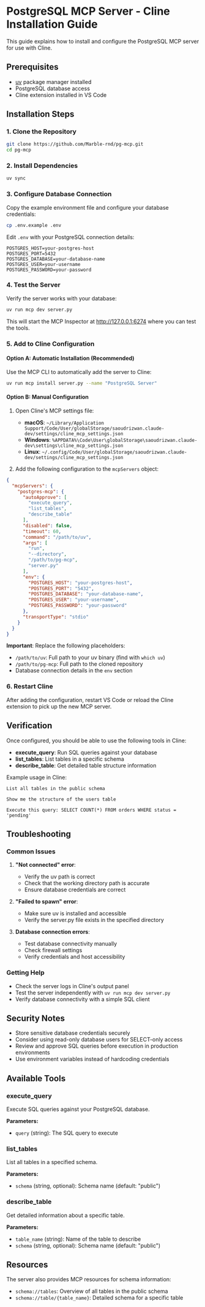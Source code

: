 # PostgreSQL MCP Server - Cline Installation Guide

This guide explains how to install and configure the PostgreSQL MCP server for use with Cline.

## Prerequisites

- [uv](https://docs.astral.sh/uv/) package manager installed
- PostgreSQL database access
- Cline extension installed in VS Code

## Installation Steps

### 1. Clone the Repository

```bash
git clone https://github.com/Marble-rnd/pg-mcp.git
cd pg-mcp
```

### 2. Install Dependencies

```bash
uv sync
```

### 3. Configure Database Connection

Copy the example environment file and configure your database credentials:

```bash
cp .env.example .env
```

Edit `.env` with your PostgreSQL connection details:

```env
POSTGRES_HOST=your-postgres-host
POSTGRES_PORT=5432
POSTGRES_DATABASE=your-database-name
POSTGRES_USER=your-username
POSTGRES_PASSWORD=your-password
```

### 4. Test the Server

Verify the server works with your database:

```bash
uv run mcp dev server.py
```

This will start the MCP Inspector at http://127.0.0.1:6274 where you can test the tools.

### 5. Add to Cline Configuration

#### Option A: Automatic Installation (Recommended)

Use the MCP CLI to automatically add the server to Cline:

```bash
uv run mcp install server.py --name "PostgreSQL Server"
```

#### Option B: Manual Configuration

1. Open Cline's MCP settings file:
   - **macOS**: `~/Library/Application Support/Code/User/globalStorage/saoudrizwan.claude-dev/settings/cline_mcp_settings.json`
   - **Windows**: `%APPDATA%\Code\User\globalStorage\saoudrizwan.claude-dev\settings\cline_mcp_settings.json`
   - **Linux**: `~/.config/Code/User/globalStorage/saoudrizwan.claude-dev/settings/cline_mcp_settings.json`

2. Add the following configuration to the `mcpServers` object:

```json
{
  "mcpServers": {
    "postgres-mcp": {
      "autoApprove": [
        "execute_query",
        "list_tables",
        "describe_table"
      ],
      "disabled": false,
      "timeout": 60,
      "command": "/path/to/uv",
      "args": [
        "run",
        "--directory",
        "/path/to/pg-mcp",
        "server.py"
      ],
      "env": {
        "POSTGRES_HOST": "your-postgres-host",
        "POSTGRES_PORT": "5432",
        "POSTGRES_DATABASE": "your-database-name",
        "POSTGRES_USER": "your-username",
        "POSTGRES_PASSWORD": "your-password"
      },
      "transportType": "stdio"
    }
  }
}
```

**Important**: Replace the following placeholders:
- `/path/to/uv`: Full path to your uv binary (find with `which uv`)
- `/path/to/pg-mcp`: Full path to the cloned repository
- Database connection details in the `env` section

### 6. Restart Cline

After adding the configuration, restart VS Code or reload the Cline extension to pick up the new MCP server.

## Verification

Once configured, you should be able to use the following tools in Cline:

- **execute_query**: Run SQL queries against your database
- **list_tables**: List tables in a specific schema
- **describe_table**: Get detailed table structure information

Example usage in Cline:
```
List all tables in the public schema
```

```
Show me the structure of the users table
```

```
Execute this query: SELECT COUNT(*) FROM orders WHERE status = 'pending'
```

## Troubleshooting

### Common Issues

1. **"Not connected" error**: 
   - Verify the uv path is correct
   - Check that the working directory path is accurate
   - Ensure database credentials are correct

2. **"Failed to spawn" error**:
   - Make sure uv is installed and accessible
   - Verify the server.py file exists in the specified directory

3. **Database connection errors**:
   - Test database connectivity manually
   - Check firewall settings
   - Verify credentials and host accessibility

### Getting Help

- Check the server logs in Cline's output panel
- Test the server independently with `uv run mcp dev server.py`
- Verify database connectivity with a simple SQL client

## Security Notes

- Store sensitive database credentials securely
- Consider using read-only database users for SELECT-only access
- Review and approve SQL queries before execution in production environments
- Use environment variables instead of hardcoding credentials

## Available Tools

### execute_query
Execute SQL queries against your PostgreSQL database.

**Parameters:**
- `query` (string): The SQL query to execute

### list_tables
List all tables in a specified schema.

**Parameters:**
- `schema` (string, optional): Schema name (default: "public")

### describe_table
Get detailed information about a specific table.

**Parameters:**
- `table_name` (string): Name of the table to describe
- `schema` (string, optional): Schema name (default: "public")

## Resources

The server also provides MCP resources for schema information:

- `schema://tables`: Overview of all tables in the public schema
- `schema://table/{table_name}`: Detailed schema for a specific table
